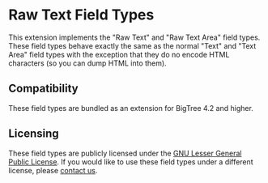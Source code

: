 Raw Text Field Types
====================

This extension implements the "Raw Text" and "Raw Text Area" field types. 
These field types behave exactly the same as the normal "Text" and "Text Area" field types with the exception that they do no encode HTML characters (so you can dump HTML into them).

Compatibility
-------------
These field types are bundled as an extension for BigTree 4.2 and higher.

Licensing
---------
These field types are publicly licensed under the [GNU Lesser General Public License](http://www.gnu.org/copyleft/lesser.html).
If you would like to use these field types under a different license, please [contact us](mailto:info@fastspot.com).